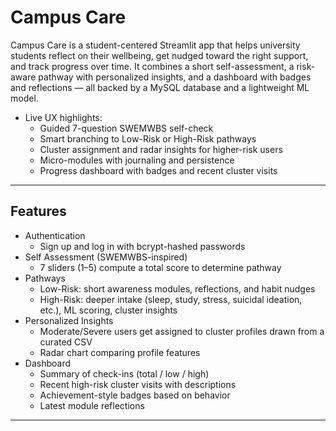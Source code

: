 # Campus Care

Campus Care is a student-centered Streamlit app that helps university students reflect on their wellbeing, get nudged toward the right support, and track progress over time. It combines a short self-assessment, a risk-aware pathway with personalized insights, and a dashboard with badges and reflections — all backed by a MySQL database and a lightweight ML model.

- Live UX highlights:
  - Guided 7-question SWEMWBS self-check
  - Smart branching to Low-Risk or High-Risk pathways
  - Cluster assignment and radar insights for higher-risk users
  - Micro-modules with journaling and persistence
  - Progress dashboard with badges and recent cluster visits

---

## Features

- Authentication
  - Sign up and log in with bcrypt-hashed passwords
- Self Assessment (SWEMWBS-inspired)
  - 7 sliders (1–5) compute a total score to determine pathway
- Pathways
  - Low-Risk: short awareness modules, reflections, and habit nudges
  - High-Risk: deeper intake (sleep, study, stress, suicidal ideation, etc.), ML scoring, cluster insights
- Personalized Insights
  - Moderate/Severe users get assigned to cluster profiles drawn from a curated CSV
  - Radar chart comparing profile features
- Dashboard
  - Summary of check-ins (total / low / high)
  - Recent high-risk cluster visits with descriptions
  - Achievement-style badges based on behavior
  - Latest module reflections

---

